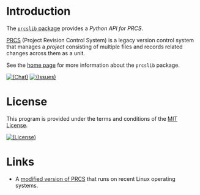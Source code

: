 # Introduction

The [`prcslib` package][prcslib] provides a <dfn>Python API for PRCS</dfn>.

[PRCS][] (Project Revision Control System) is a legacy version control system
that manages a *project* consisting of multiple files
and records related changes across them as a unit.

See the [home page][] for more information about the `prcslib` package.

[home page]: https://vx68k.bitbucket.io/prcslib.py/
[prcslib]: https://pypi.org/project/prcslib/
[PRCS]: http://prcs.sourceforge.net/

[![(Chat)](https://img.shields.io/gitter/room/vx68k/prcslib.py.svg)][Gitter room]
[![(Issues)](https://img.shields.io/bitbucket/issues/kazssym/prcslib.py.svg)][open issues]

[Gitter room]: https://gitter.im/vx68k/prcslib.py
[open issues]: https://bitbucket.org/kazssym/prcslib.py/issues?status=new&status=open

# License

This program is provided under the terms and conditions of the
[MIT License][MIT].

[![(License)](https://img.shields.io/badge/license-MIT-blue.svg)][MIT]

[MIT]: https://opensource.org/licenses/MIT "MIT License"

# Links

  - A [modified version of PRCS][downloads] that runs on recent Linux operating
    systems.

[downloads]: https://bitbucket.org/kazssym/prcs/downloads/
